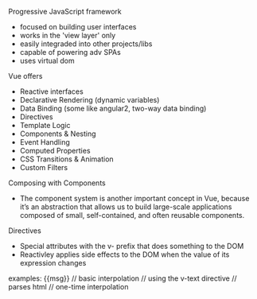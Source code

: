 Progressive JavaScript framework
- focused on building user interfaces
- works in the 'view layer' only
- easily integraded into other projects/libs
- capable of powering adv SPAs
- uses virtual dom


Vue offers
- Reactive interfaces
- Declarative Rendering (dynamic variables)
- Data Binding (some like angular2, two-way data binding)
- Directives
- Template Logic
- Components & Nesting
- Event Handling
- Computed Properties
- CSS Transitions & Animation
- Custom Filters


Composing with Components
- The component system is another important concept in Vue, because it’s an abstraction that allows
us to build large-scale applications composed of small, self-contained, and often reusable components.

Directives
- Special attributes with the v- prefix that does something to the DOM
- Reactivley applies side effects to the DOM when the value of its expression changes
<element v-directiveld="[argument:] expression [| filters...]">
</element>
examples:
    <span>{{msg}}</span> // basic interpolation
    <span v-text="msg"></span> // using the v-text directive
    <span v-html="msg"></span> // parses html
    <span v-once="{{msg}}"></span> // one-time interpolation